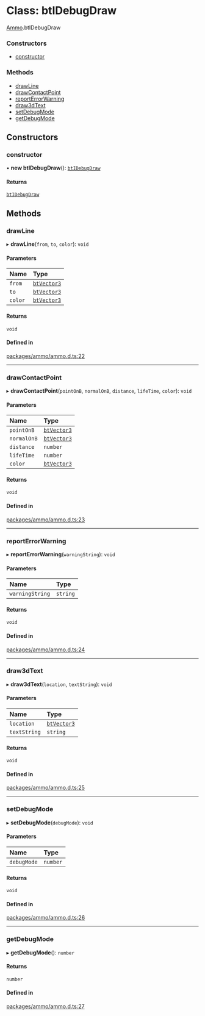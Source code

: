 # Class: btIDebugDraw

[Ammo](../modules/Ammo.md).btIDebugDraw

### Constructors

- [constructor](Ammo.btIDebugDraw.md#constructor)

### Methods

- [drawLine](Ammo.btIDebugDraw.md#drawline)
- [drawContactPoint](Ammo.btIDebugDraw.md#drawcontactpoint)
- [reportErrorWarning](Ammo.btIDebugDraw.md#reporterrorwarning)
- [draw3dText](Ammo.btIDebugDraw.md#draw3dtext)
- [setDebugMode](Ammo.btIDebugDraw.md#setdebugmode)
- [getDebugMode](Ammo.btIDebugDraw.md#getdebugmode)

## Constructors

### constructor

• **new btIDebugDraw**(): [`btIDebugDraw`](Ammo.btIDebugDraw.md)

#### Returns

[`btIDebugDraw`](Ammo.btIDebugDraw.md)

## Methods

### drawLine

▸ **drawLine**(`from`, `to`, `color`): `void`

#### Parameters

| Name | Type |
| :------ | :------ |
| `from` | [`btVector3`](Ammo.btVector3.md) |
| `to` | [`btVector3`](Ammo.btVector3.md) |
| `color` | [`btVector3`](Ammo.btVector3.md) |

#### Returns

`void`

#### Defined in

[packages/ammo/ammo.d.ts:22](https://github.com/Orillusion/orillusion/blob/main/packages/ammo/ammo.d.ts#L22)

___

### drawContactPoint

▸ **drawContactPoint**(`pointOnB`, `normalOnB`, `distance`, `lifeTime`, `color`): `void`

#### Parameters

| Name | Type |
| :------ | :------ |
| `pointOnB` | [`btVector3`](Ammo.btVector3.md) |
| `normalOnB` | [`btVector3`](Ammo.btVector3.md) |
| `distance` | `number` |
| `lifeTime` | `number` |
| `color` | [`btVector3`](Ammo.btVector3.md) |

#### Returns

`void`

#### Defined in

[packages/ammo/ammo.d.ts:23](https://github.com/Orillusion/orillusion/blob/main/packages/ammo/ammo.d.ts#L23)

___

### reportErrorWarning

▸ **reportErrorWarning**(`warningString`): `void`

#### Parameters

| Name | Type |
| :------ | :------ |
| `warningString` | `string` |

#### Returns

`void`

#### Defined in

[packages/ammo/ammo.d.ts:24](https://github.com/Orillusion/orillusion/blob/main/packages/ammo/ammo.d.ts#L24)

___

### draw3dText

▸ **draw3dText**(`location`, `textString`): `void`

#### Parameters

| Name | Type |
| :------ | :------ |
| `location` | [`btVector3`](Ammo.btVector3.md) |
| `textString` | `string` |

#### Returns

`void`

#### Defined in

[packages/ammo/ammo.d.ts:25](https://github.com/Orillusion/orillusion/blob/main/packages/ammo/ammo.d.ts#L25)

___

### setDebugMode

▸ **setDebugMode**(`debugMode`): `void`

#### Parameters

| Name | Type |
| :------ | :------ |
| `debugMode` | `number` |

#### Returns

`void`

#### Defined in

[packages/ammo/ammo.d.ts:26](https://github.com/Orillusion/orillusion/blob/main/packages/ammo/ammo.d.ts#L26)

___

### getDebugMode

▸ **getDebugMode**(): `number`

#### Returns

`number`

#### Defined in

[packages/ammo/ammo.d.ts:27](https://github.com/Orillusion/orillusion/blob/main/packages/ammo/ammo.d.ts#L27)
